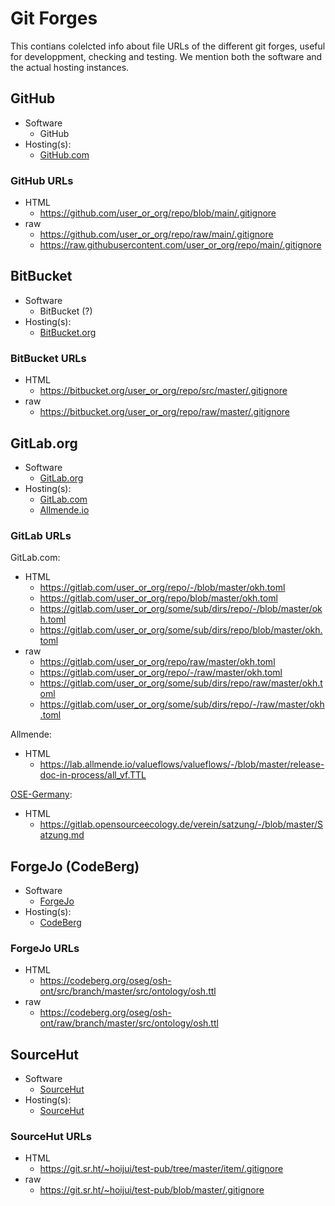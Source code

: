 <!--
SPDX-FileCopyrightText: 2024 Robin Vobruba <hoijui.quaero@gmail.com>

SPDX-License-Identifier: Apache-2.0
-->

# Git Forges

This contians colelcted info about file URLs of the different git forges,
useful for developpment, checking and testing.
We mention both the software and the actual hosting instances.

## GitHub

- Software
  - GitHub
- Hosting(s):
  - [GitHub.com](https://github.com/)

### GitHub URLs

- HTML
  - <https://github.com/user_or_org/repo/blob/main/.gitignore>
- raw
  - <https://github.com/user_or_org/repo/raw/main/.gitignore>
  - <https://raw.githubusercontent.com/user_or_org/repo/main/.gitignore>

## BitBucket

- Software
  - BitBucket (?)
- Hosting(s):
  - [BitBucket.org](https://bitbucket.org)

### BitBucket URLs

- HTML
  - <https://bitbucket.org/user_or_org/repo/src/master/.gitignore>
- raw
  - <https://bitbucket.org/user_or_org/repo/raw/master/.gitignore>

## GitLab.org

- Software
  - [GitLab.org](https://gitlab.com/gitlab-org/gitlab)
- Hosting(s):
  - [GitLab.com](https://gitlab.com/)
  - [Allmende.io](https://lab.allmende.io/)

### GitLab URLs

GitLab.com:

- HTML
  - <https://gitlab.com/user_or_org/repo/-/blob/master/okh.toml>
  - <https://gitlab.com/user_or_org/repo/blob/master/okh.toml>
  - <https://gitlab.com/user_or_org/some/sub/dirs/repo/-/blob/master/okh.toml>
  - <https://gitlab.com/user_or_org/some/sub/dirs/repo/blob/master/okh.toml>
- raw
  - <https://gitlab.com/user_or_org/repo/raw/master/okh.toml>
  - <https://gitlab.com/user_or_org/repo/-/raw/master/okh.toml>
  - <https://gitlab.com/user_or_org/some/sub/dirs/repo/raw/master/okh.toml>
  - <https://gitlab.com/user_or_org/some/sub/dirs/repo/-/raw/master/okh.toml>

Allmende:

- HTML
  - <https://lab.allmende.io/valueflows/valueflows/-/blob/master/release-doc-in-process/all_vf.TTL>

[OSE-Germany](https://gitlab.opensourceecology.de):

- HTML
  - <https://gitlab.opensourceecology.de/verein/satzung/-/blob/master/Satzung.md>

## ForgeJo (CodeBerg)

- Software
  - [ForgeJo](https://forgejo.org/)
- Hosting(s):
  - [CodeBerg](https://codeberg.org)

### ForgeJo URLs

- HTML
  - <https://codeberg.org/oseg/osh-ont/src/branch/master/src/ontology/osh.ttl>
- raw
  - <https://codeberg.org/oseg/osh-ont/raw/branch/master/src/ontology/osh.ttl>

## SourceHut

- Software
  - [SourceHut](https://git.sr.ht/~sircmpwn/git.sr.ht)
- Hosting(s):
  - [SourceHut](https://git.sr.ht)

### SourceHut URLs

- HTML
  - <https://git.sr.ht/~hoijui/test-pub/tree/master/item/.gitignore>
- raw
  - <https://git.sr.ht/~hoijui/test-pub/blob/master/.gitignore>
